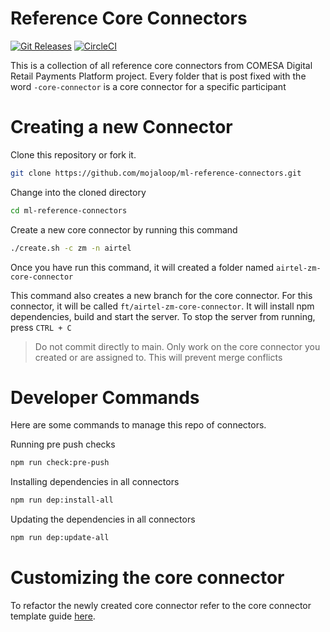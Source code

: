 # Reference Core Connectors
[![Git Releases](https://img.shields.io/github/release/mojaloop/ml-reference-connectors.svg?style=flat)](https://github.com/mojaloop/ml-reference-connectors/releases)
[![CircleCI](https://circleci.com/gh/mojaloop/ml-reference-connectors.svg?style=svg)](https://circleci.com/gh/mojaloop/ml-reference-connectors)

This is a collection of all reference core connectors from COMESA Digital Retail Payments Platform project. Every folder that is post fixed with the word `-core-connector` is a core connector for a specific participant

# Creating a new Connector
Clone this repository or fork it.

```bash
git clone https://github.com/mojaloop/ml-reference-connectors.git
```

Change into the cloned directory
```bash
cd ml-reference-connectors
```

Create a new core connector by running this command

```bash
./create.sh -c zm -n airtel
```

Once you have run this command, it will created a folder named `airtel-zm-core-connector`

This command also creates a new branch for the core connector. For this connector, it will be called `ft/airtel-zm-core-connector`. It will install npm dependencies, build and start the server. To stop the server from running, press `CTRL + C`

> Do not commit directly to main. Only work on the core connector you created or are assigned to. This will prevent merge conflicts

# Developer Commands
Here are some commands to manage this repo of connectors.

Running pre push checks
```bash
npm run check:pre-push
```

Installing dependencies in all connectors 
```bash
npm run dep:install-all
```

Updating the dependencies in all connectors
```bash
npm run dep:update-all
```

# Customizing the core connector
To refactor the newly created core connector refer to the core connector template guide [here](./docs/README.md).

